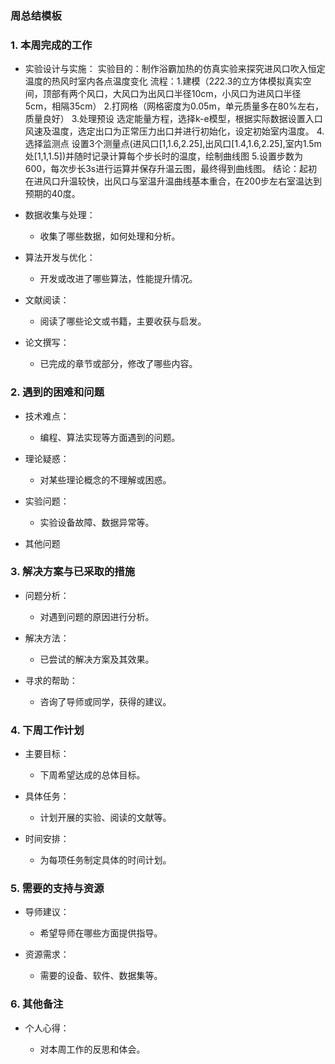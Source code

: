 ### 周总结模板

### 1. 本周完成的工作

*   实验设计与实施：
    实验目的：制作浴霸加热的仿真实验来探究进风口吹入恒定温度的热风时室内各点温度变化
   流程：1.建模（2*2*2.3的立方体模拟真实空间，顶部有两个风口，大风口为出风口半径10cm，小风口为进风口半径5cm，相隔35cm）
   2.打网格（网格密度为0.05m，单元质量多在80%左右，质量良好）
   3.处理预设
   选定能量方程，选择k-e模型，根据实际数据设置入口风速及温度，选定出口为正常压力出口并进行初始化，设定初始室内温度。
   4.选择监测点
    设置3个测量点(进风口[1,1.6,2.25],出风口[1.4,1.6,2.25],室内1.5m处[1,1,1.5])并随时记录计算每个步长时的温度，绘制曲线图
   5.设置步数为600，每次步长3s进行运算并保存升温云图，最终得到曲线图。
   结论：起初在进风口升温较快，出风口与室温升温曲线基本重合，在200步左右室温达到预期的40度。
 
 


*   数据收集与处理：

    *   收集了哪些数据，如何处理和分析。

*   算法开发与优化：

    *   开发或改进了哪些算法，性能提升情况。

*   文献阅读：

    *   阅读了哪些论文或书籍，主要收获与启发。

*   论文撰写：

    *   已完成的章节或部分，修改了哪些内容。

### 2. 遇到的困难和问题

*   技术难点：

    *   编程、算法实现等方面遇到的问题。

*   理论疑惑：

    *   对某些理论概念的不理解或困惑。

*   实验问题：

    *   实验设备故障、数据异常等。

*   其他问题

### 3. 解决方案与已采取的措施

*   问题分析：

    *   对遇到问题的原因进行分析。

*   解决方法：

    *   已尝试的解决方案及其效果。

*   寻求的帮助：

    *   咨询了导师或同学，获得的建议。

### 4. 下周工作计划

*   主要目标：

    *   下周希望达成的总体目标。

*   具体任务：

    *   计划开展的实验、阅读的文献等。

*   时间安排：

    *   为每项任务制定具体的时间计划。

### **5. 需要的支持与资源**

*   导师建议：

    *   希望导师在哪些方面提供指导。

*   资源需求：

    *   需要的设备、软件、数据集等。

### 6. 其他备注

*   个人心得：

    *   对本周工作的反思和体会。


